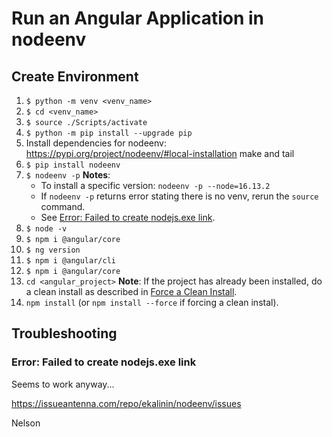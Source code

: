 # Run an Angular Application in nodeenv

## Create Environment

1. ```$ python -m venv <venv_name>```
1. ```$ cd <venv_name>```
1. ```$ source ./Scripts/activate```
1. ```$ python -m pip install --upgrade pip```
1. Install dependencies for nodeenv: https://pypi.org/project/nodeenv/#local-installation
make and tail
1. ```$ pip install nodeenv```
1. ```$ nodeenv -p``` 
    **Notes**:
    * To install a specific version: ```nodeenv -p --node=16.13.2```
    * If `nodeenv -p` returns error stating there is no venv, rerun the `source` command.
    * See [Error: Failed to create nodejs.exe link](#error-failed-to-create-nodejsexe-link).
1. ```$ node -v```
1. ```$ npm i @angular/core```
1. ```$ ng version```
1. ```$ npm i @angular/cli```
1. ```$ npm i @angular/core```
1. ```cd <angular_project>```
    **Note**: If the project has already been installed, do a clean install as described in [Force a Clean Install](./angular_tips.md#force-a-clean-install).
1. ```npm install``` (or ```npm install --force``` if forcing a clean instal).

## Troubleshooting

### Error: Failed to create nodejs.exe link

Seems to work anyway...

https://issueantenna.com/repo/ekalinin/nodeenv/issues



Nelson

